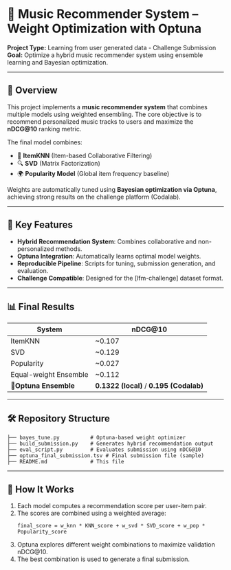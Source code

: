# 🎵 Music Recommender System – Weight Optimization with Optuna

**Project Type:** Learning from user generated data - Challenge Submission 
**Goal:** Optimize a hybrid music recommender system using ensemble learning and Bayesian optimization.

---

## 📌 Overview

This project implements a **music recommender system** that combines multiple models using weighted ensembling. The core objective is to recommend personalized music tracks to users and maximize the **nDCG@10** ranking metric.

The final model combines:

- 🎯 **ItemKNN** (Item-based Collaborative Filtering)
- 🔍 **SVD** (Matrix Factorization)
- 🌍 **Popularity Model** (Global item frequency baseline)

Weights are automatically tuned using **Bayesian optimization via Optuna**, achieving strong results on the challenge platform (Codalab).

---

## 🚀 Key Features

- **Hybrid Recommendation System**: Combines collaborative and non-personalized methods.
- **Optuna Integration**: Automatically learns optimal model weights.
- **Reproducible Pipeline**: Scripts for tuning, submission generation, and evaluation.
- **Challenge Compatible**: Designed for the [lfm-challenge] dataset format.

---

## 📊 Final Results

| System                      | nDCG@10                                              |
| --------------------------- | ---------------------------------------------------- |
| ItemKNN                     | ~0.107                                               |
| SVD                         | ~0.129                                               |
| Popularity                  | ~0.027                                               |
| Equal-weight Ensemble       | ~0.112                                               |
| 🎯**Optuna Ensemble** | **0.1322 (local)** / **0.195 (Codalab)** |

---

## 🛠 Repository Structure

```
├── bayes_tune.py          # Optuna-based weight optimizer
├── build_submission.py    # Generates hybrid recommendation output
├── eval_script.py         # Evaluates submission using nDCG@10
├── optuna_final_submission.tsv # Final submission file (sample)
├── README.md              # This file
```

---

## 🧪 How It Works

1. Each model computes a recommendation score per user-item pair.
2. The scores are combined using a weighted average:
   ```
   final_score = w_knn * KNN_score + w_svd * SVD_score + w_pop * Popularity_score
   ```
3. Optuna explores different weight combinations to maximize validation nDCG@10.
4. The best combination is used to generate a final submission.
